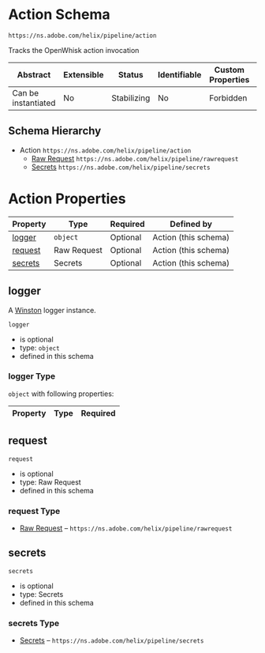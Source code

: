 
# Action Schema

```
https://ns.adobe.com/helix/pipeline/action
```

Tracks the OpenWhisk action invocation

| Abstract | Extensible | Status | Identifiable | Custom Properties | Additional Properties | Defined In |
|----------|------------|--------|--------------|-------------------|-----------------------|------------|
| Can be instantiated | No | Stabilizing | No | Forbidden | Forbidden | [action.schema.json](action.schema.json) |
## Schema Hierarchy

* Action `https://ns.adobe.com/helix/pipeline/action`
  * [Raw Request](rawrequest.schema.md) `https://ns.adobe.com/helix/pipeline/rawrequest`
  * [Secrets](secrets.schema.md) `https://ns.adobe.com/helix/pipeline/secrets`


# Action Properties

| Property | Type | Required | Defined by |
|----------|------|----------|------------|
| [logger](#logger) | `object` | Optional | Action (this schema) |
| [request](#request) | Raw Request | Optional | Action (this schema) |
| [secrets](#secrets) | Secrets | Optional | Action (this schema) |

## logger

A [Winston](https://github.com/winstonjs/winston) logger instance.

`logger`
* is optional
* type: `object`
* defined in this schema

### logger Type


`object` with following properties:


| Property | Type | Required |
|----------|------|----------|






## request


`request`
* is optional
* type: Raw Request
* defined in this schema

### request Type


* [Raw Request](rawrequest.schema.md) – `https://ns.adobe.com/helix/pipeline/rawrequest`





## secrets


`secrets`
* is optional
* type: Secrets
* defined in this schema

### secrets Type


* [Secrets](secrets.schema.md) – `https://ns.adobe.com/helix/pipeline/secrets`




